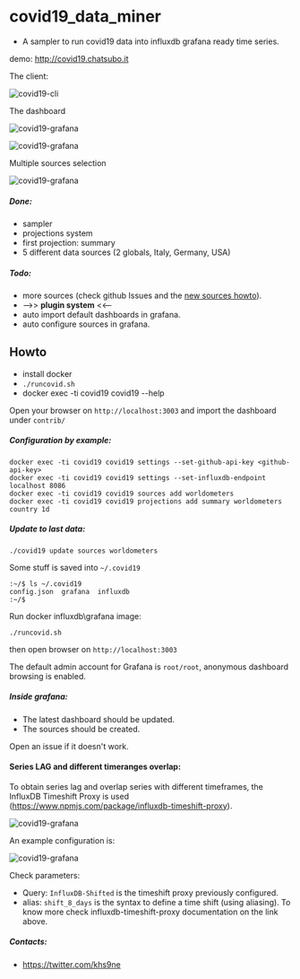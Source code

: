 # covid19_data_miner

- A sampler to run covid19 data into influxdb grafana ready time series.

demo: http://covid19.chatsubo.it

The client:

![covid19-cli](https://github.com/gdassori/covid19_data_miner/blob/master/docs/images/covid19-cli.png?raw=true "Covid19 cli")

The dashboard

![covid19-grafana](https://github.com/gdassori/covid19_data_miner/blob/master/docs/images/covid19_grafana.png?raw=true "covid19 dashboard")

![covid19-grafana](https://github.com/gdassori/covid19_data_miner/blob/master/docs/images/country_insight.png?raw=true "covid19 dashboard")

Multiple sources selection

![covid19-grafana](https://github.com/gdassori/covid19_data_miner/blob/master/docs/images/data_sources.png?raw=true "covid19 sources")



##### Done:
- sampler
- projections system 
- first projection: summary 
- 5 different data sources (2 globals, Italy, Germany, USA) 

##### Todo:
- more sources (check github Issues and the [new sources howto](https://github.com/gdassori/covid19_data_miner/blob/master/docs/ADD_MORE_SOURCES.md)).
- -->> **plugin system** <<-- 
- auto import default dashboards in grafana.
- auto configure sources in grafana. 

## Howto 

- install docker
- `./runcovid.sh`
- docker exec -ti covid19 covid19 --help

Open your browser on `http://localhost:3003` and import the dashboard under `contrib/`

##### Configuration by example:
```
docker exec -ti covid19 covid19 settings --set-github-api-key <github-api-key>
docker exec -ti covid19 covid19 settings --set-influxdb-endpoint localhost 8086
docker exec -ti covid19 covid19 sources add worldometers
docker exec -ti covid19 covid19 projections add summary worldometers country 1d
```

##### Update to last data:
```
./covid19 update sources worldometers
```

Some stuff is saved into `~/.covid19`
```
:~/$ ls ~/.covid19
config.json  grafana  influxdb
:~/$
```


Run docker influxdb\grafana image:
```
./runcovid.sh
```
then open browser on `http://localhost:3003`

The default admin account for Grafana is `root/root`, anonymous dashboard browsing is enabled.

##### Inside grafana:

- The latest dashboard should be updated. 
- The sources should be created.

Open an issue if it doesn't work.


#### Series LAG and different timeranges overlap:
To obtain series lag and overlap series with different timeframes, the InfluxDB Timeshift Proxy is used (https://www.npmjs.com/package/influxdb-timeshift-proxy).

![covid19-grafana](https://github.com/gdassori/covid19_data_miner/blob/master/docs/images/series_lag.png?raw=true "covid19 sources")

An example configuration is:

![covid19-grafana](https://github.com/gdassori/covid19_data_miner/blob/master/docs/images/series_lag_config.png?raw=true "covid19 sources")

Check parameters:
- Query: `InfluxDB-Shifted` is the timeshift proxy previously configured.
- alias: `shift_8_days` is the syntax to define a time shift (using aliasing). To know more check influxdb-timeshift-proxy documentation on the link above.



##### Contacts:
- https://twitter.com/khs9ne
